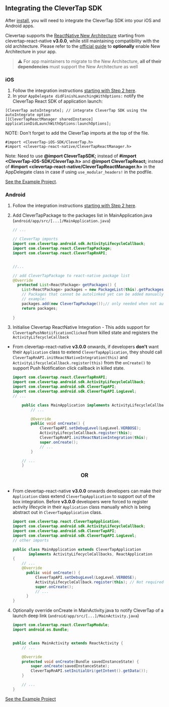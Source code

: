 ## Integrating the CleverTap SDK

After [install](./install.md), you will need to integrate the CleverTap SDK into your iOS and Android apps.

Clevertap supports the [ReactNative New Architecture](https://reactnative.dev/docs/the-new-architecture/landing-page) starting from clevertap-react-native **v3.0.0**, while still maintaining compatibility with the old architecture. Please refer to the [official guide](https://github.com/reactwg/react-native-new-architecture/blob/main/docs/enable-apps.md) to **optionally** enable New Architecture in your app.

> ⚠️ For app maintainers to migrate to the New Architecture, **all of their dependencies** must support the New Architecture as well


### iOS
1. Follow the integration instructions [starting with Step 2 here](https://support.clevertap.com/docs/ios/getting-started.html).
2. In your `AppDelegate didFinishLaunchingWithOptions:` notify the CleverTap React SDK of application launch:
```objc
[CleverTap autoIntegrate]; // integrate CleverTap SDK using the autoIntegrate option
[[CleverTapReactManager sharedInstance] applicationDidLaunchWithOptions:launchOptions];
```
NOTE:  Don't forget to add the CleverTap imports at the top of the file.
```objc
#import <CleverTap-iOS-SDK/CleverTap.h>
#import <clevertap-react-native/CleverTapReactManager.h>
```

Note: Need to use **@import CleverTapSDK;** instead of **#import <CleverTap-iOS-SDK/CleverTap.h>** and **@import CleverTapReact;** instead of **#import <clevertap-react-native/CleverTapReactManager.h>** in the AppDelegate class in case if using ```use_modular_headers!``` in the podfile.

[See the Example Project](/Example/ios/Example/AppDelegate.m).

### Android
1. Follow the integration instructions [starting with Step 2 here](https://support.clevertap.com/docs/android/getting-started.html).

2. Add CleverTapPackage to the packages list in MainApplication.java (`android/app/src/[...]/MainApplication.java`)
    ```java
    // ...

    // CleverTap imports
    import com.clevertap.android.sdk.ActivityLifecycleCallback;
    import com.clevertap.react.CleverTapPackage;
    import com.clevertap.react.CleverTapRnAPI;


    //...

    // add CleverTapPackage to react-native package list
    @Override
      protected List<ReactPackage> getPackages() {
        List<ReactPackage> packages = new PackageList(this).getPackages();
        // Packages that cannot be autolinked yet can be added manually here, for
        // example:
        packages.add(new CleverTapPackage());// only needed when not auto-linking
        return packages;
        
    }
    ```

3. Initialise Clevertap ReactNative Integration - This adds support for `ClevertapPushNotiificationClicked` from killed state and registers the `ActivityLifecycleCallback`
- <a name="step3a"></a>From clevertap-react-native **v3.0.0** onwards, if developers **don't** want their `Application` class to extend `CleverTapApplication`, they should call `CleverTapRnAPI.initReactNativeIntegration(this)` and `ActivityLifecycleCallback.register(this)` from the `onCreate()` to support Push Notification click callback in killed state.

    ```java
    import com.clevertap.react.CleverTapRnAPI;
    import com.clevertap.android.sdk.ActivityLifecycleCallback;
    import com.clevertap.android.sdk.CleverTapAPI;
    import com.clevertap.android.sdk.CleverTapAPI.LogLevel;
    // ...

        public class MainApplication implements ActivityLifecycleCallbacks, ReactApplication {
            // ...

            @Override
            public void onCreate() {
                CleverTapAPI.setDebugLevel(LogLevel.VERBOSE);
                ActivityLifecycleCallback.register(this);
                CleverTapRnAPI.initReactNativeIntegration(this);
                super.onCreate();
                // ...
            }

        // ...
        }
    ```

<div style="text-align:center; font-size: larger; font-weight: bold;">OR</div>
<br>


- From clevertap-react-native **v3.0.0** onwards developers can make their `Application` class extend `CleverTapApplication` to support out of the box integration. Before **v3.0.0** developers were forced to register activity lifecycle in their `Application` class manually which is being abstract out in `CleverTapApplication` class.
 
    ```java
  import com.clevertap.react.CleverTapApplication;
  import com.clevertap.android.sdk.ActivityLifecycleCallback;
  import com.clevertap.android.sdk.CleverTapAPI;
  import com.clevertap.android.sdk.CleverTapAPI.LogLevel;
   // other imports
   
   public class MainApplication extends CleverTapApplication
           implements ActivityLifecycleCallbacks, ReactApplication
   {
        // ...
        @Override
          public void onCreate() {
              CleverTapAPI.setDebugLevel(LogLevel.VERBOSE);
              ActivityLifecycleCallback.register(this); // Not required for v3.0.0+
              super.onCreate();
              // ...
          }
   }
    ```
4. <a name="step4"></a> Optionally override onCreate in MainActivity.java to notify CleverTap of a launch deep link  (`android/app/src/[...]/MainActivity.java`)
    ```java
    import com.clevertap.react.CleverTapModule;
    import android.os.Bundle;
   
    
    public class MainActivity extends ReactActivity {
        // ...

        @Override
        protected void onCreate(Bundle savedInstanceState) {
            super.onCreate(savedInstanceState);
            CleverTapRnAPI.setInitialUri(getIntent().getData());
    	}

        // ...
    }
    ```

[See the Example Project](/Example/App.js) 

